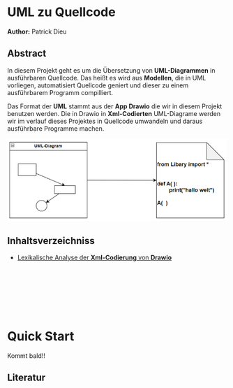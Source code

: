 # UML zu Quellcode
**Author:** Patrick Dieu
## Abstract

In diesem Projekt geht es um die Übersetzung von **UML-Diagrammen** in 
ausführbaren Quellcode. Das heißt es wird aus
**Modellen**, die in UML vorliegen, automatisiert Quellcode geniert und dieser zu einem ausführbarem Programm compilliert.

Das Format der **UML** stammt aus der **App Drawio** die wir in diesem Projekt benutzen werden.
Die in Drawio in **Xml-Codierten** UML-Diagrame werden wir im verlauf dieses Projektes in Quellcode umwandeln und daraus ausführbare Programme machen.

   
<img src="./LexDrawio/Bilder/UMLtoCode.png" alt="drawing" style="width:650px;"/>



## Inhaltsverzeichniss


* [Lexikalische Analyse der **Xml-Codierung** von **Drawio**](LexDrawio)

<br></br><br></br><br></br>
 
# Quick Start

Kommt bald!!


## Literatur

